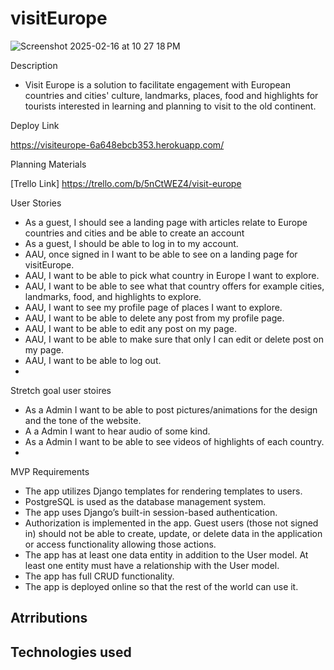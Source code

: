 # visitEurope 

![Screenshot 2025-02-16 at 10 27 18 PM](https://github.com/user-attachments/assets/6b83fc02-ec4f-4347-bb56-793cdd7b59f2)




Description 
- Visit Europe is a solution to facilitate engagement with European countries and cities' culture, landmarks, places, food and highlights for tourists interested in learning and planning to visit to the old continent.

Deploy Link

https://visiteurope-6a648ebcb353.herokuapp.com/


Planning Materials

[Trello Link] https://trello.com/b/5nCtWEZ4/visit-europe


User Stories
- As a guest, I should see a landing page with articles relate to Europe countries and cities and be able to create an account
- As a guest, I should be able to log in to my account.
- AAU, once signed in I want to be able to see on a landing page for visitEurope.
- AAU, I want to be able to pick what country in Europe I want to explore.
- AAU, I want to be able to see what that country offers for example cities, landmarks, food, and highlights to explore.
- AAU, I want to see my profile page of places I want to explore.
- AAU, I want to be able to delete any post from my profile page.
- AAU, I want to be able to edit any post on my page.
- AAU, I want to be able to make sure that only I can edit or delete post on my page.
- AAU, I want to be able to log out.
- 

Stretch goal user stoires
- As a Admin I want to be able to post pictures/animations for the design and the tone of the website.
- A a Admin I want to hear audio of some kind.
- As a Admin I want to be able to see videos of highlights of each country.
- 
  
MVP Requirements
- The app utilizes Django templates for rendering templates to users.
- PostgreSQL is used as the database management system.
- The app uses Django’s built-in session-based authentication.
- Authorization is implemented in the app. Guest users (those not signed in) should not be able to create, update, or delete data in the application or access functionality allowing those actions.
- The app has at least one data entity in addition to the User model. At least one entity must have a relationship with the User model.
- The app has full CRUD functionality.
- The app is deployed online so that the rest of the world can use it.





Atrributions
- 


Technologies used 
- 